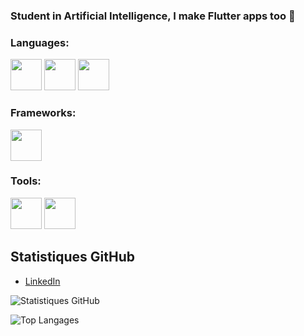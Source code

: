 ### Student in Artificial Intelligence, I make Flutter apps too 👋

### Languages:

<img src='https://github.com/yurijserrano/Github-Profile-Readme-Logos/blob/master/programming%20languages/python.svg' height="50"/>
<img src='https://github.com/yurijserrano/Github-Profile-Readme-Logos/blob/master/programming%20languages/dart.svg' height="50"/>
<img src='https://github.com/yurijserrano/Github-Profile-Readme-Logos/blob/master/programming%20languages/javascript.svg' height="50"/>

### Frameworks:

<img src='https://w7.pngwing.com/pngs/67/315/png-transparent-flutter-hd-logo-thumbnail.png' height="50"/>

### Tools:

<img src='https://github.com/yurijserrano/Github-Profile-Readme-Logos/blob/master/ides/android-studio.svg' height="50"/>
<img src='https://github.com/yurijserrano/Github-Profile-Readme-Logos/blob/master/text editors/vscode.svg' height="50"/>

## Statistiques GitHub
- [LinkedIn](lien_vers_linkedin)
  
![Statistiques GitHub](https://readme-stats-git-main-mbenalias-projects.vercel.app/api?username=mbenalia&show_icons=true&theme=tokyonight&include_all_commits)

![Top Langages](https://readme-stats-chi-pink.vercel.app/api/top-langs/?username=mbenalia&show_icons=true&theme=tokyonight&include_all_commits)
